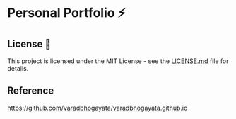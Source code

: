 # Personal Portfolio ⚡️ 



## License 📄
This project is licensed under the MIT License - see the [LICENSE.md](./LICENSE) file for details.

## Reference
https://github.com/varadbhogayata/varadbhogayata.github.io
